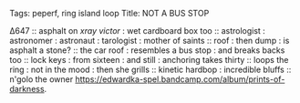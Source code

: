 Tags: peperf, ring island loop
Title: NOT A BUS STOP
  
∆647 :: asphalt on _xray victor_ : wet cardboard box too :: astrologist : astronomer : astronaut : tarologist : mother of saints :: roof : then dump : is asphalt a stone? :: the car roof : resembles a bus stop : and breaks backs too :: lock keys : from sixteen : and still : anchoring takes thirty :: loops the ring : not in the mood : then she grills :: kinetic hardbop : incredible bluffs :: n'golo the owner
<https://edwardka-spel.bandcamp.com/album/prints-of-darkness>. 
